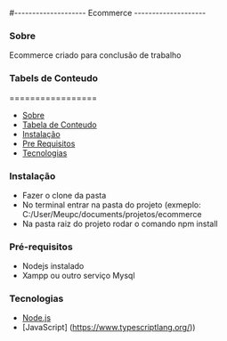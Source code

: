 #-------------------- Ecommerce --------------------

### Sobre

<p>Ecommerce criado para conclusão de trabalho</p>

### Tabels de Conteudo
=================
<!--ts-->
* [Sobre](#Sobre)
* [Tabela de Conteudo](#tabela-de-conteudo)
* [Instalação](#instalacao)
* [Pre Requisitos](#pre-requisitos)
* [Tecnologias](#tecnologias)
<!--te-->

### Instalação

- Fazer o clone da pasta
- No terminal entrar na pasta do projeto (exmeplo: C:/User/Meupc/documents/projetos/ecommerce
- Na pasta raiz do projeto rodar o comando npm install

### Pré-requisitos

- Nodejs instalado
- Xampp ou outro serviço Mysql

### Tecnologias

- [Node.js]( https://nodejs.org/en/)
- [JavaScript] (https://www.typescriptlang.org/))

